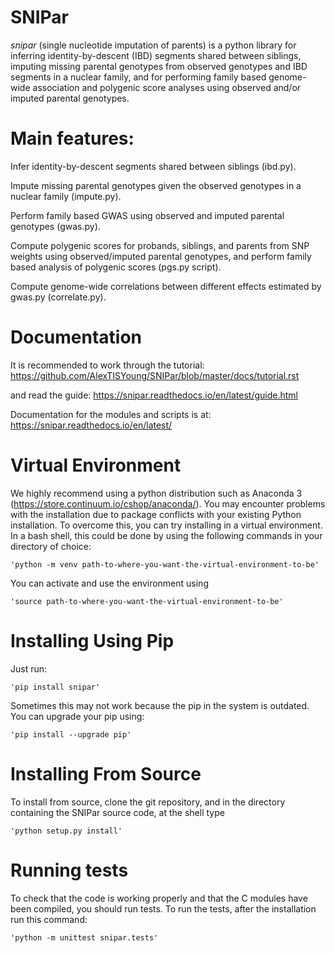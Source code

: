 # SNIPar

*snipar* (single nucleotide imputation of parents) is a python library for inferring identity-by-descent (IBD) segments shared between siblings, imputing missing parental genotypes from observed genotypes and IBD segments in a nuclear family, and for performing
family based genome-wide association and polygenic score analyses using observed and/or imputed parental genotypes. 

# Main features:

Infer identity-by-descent segments shared between siblings (ibd.py). 

Impute missing parental genotypes given the observed genotypes in a nuclear family (impute.py).

Perform family based GWAS using observed and imputed parental genotypes (gwas.py). 

Compute polygenic scores for probands, siblings, and parents from SNP weights using observed/imputed parental genotypes, and perform family
 based analysis of polygenic scores (pgs.py script). 
 
 Compute genome-wide correlations between different effects estimated by gwas.py (correlate.py). 

# Documentation

It is recommended to work through the tutorial: https://github.com/AlexTISYoung/SNIPar/blob/master/docs/tutorial.rst

and read the guide: https://snipar.readthedocs.io/en/latest/guide.html

Documentation for the modules and scripts is at: https://snipar.readthedocs.io/en/latest/

# Virtual Environment
We highly recommend using a python distribution such as Anaconda 3 (https://store.continuum.io/cshop/anaconda/).
You may encounter problems with the installation due to package conflicts with your existing Python installation. To overcome this, you can try installing in a virtual environment. In a bash shell, this could be done by using the following commands in your directory of choice:
    
    'python -m venv path-to-where-you-want-the-virtual-environment-to-be'

You can activate and use the environment using

    'source path-to-where-you-want-the-virtual-environment-to-be'
    

# Installing Using Pip
Just run:

    'pip install snipar'

Sometimes this may not work because the pip in the system is outdated. You can upgrade your pip using:

    'pip install --upgrade pip'

# Installing From Source
To install from source, clone the git repository, and in the directory
containing the SNIPar source code, at the shell type

    'python setup.py install'
   

# Running tests
To check that the code is working properly and that the C modules have been compiled, you should run tests. To run the tests, after the installation run this command:

    'python -m unittest snipar.tests'

